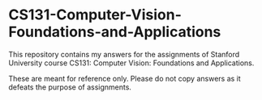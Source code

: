 # CS131-Computer-Vision-Foundations-and-Applications

This repository contains my answers for the assignments of Stanford University course CS131: Computer Vision: Foundations and Applications.

These are meant for reference only. Please do not copy answers as it defeats the purpose of assignments.
